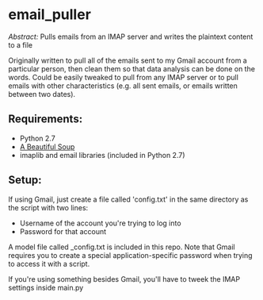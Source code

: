 # email_puller
*Abstract:* Pulls emails from an IMAP server and writes the plaintext content to a file

Originally written to pull all of the emails sent to my Gmail account from a particular person, then clean them so that data analysis can be done on the words. Could be easily tweaked to pull from any IMAP server or to pull emails with other characteristics (e.g. all sent emails, or emails written between two dates).  

## Requirements:  
- Python 2.7
- [A Beautiful Soup](https://www.crummy.com/software/BeautifulSoup/)
- imaplib and email libraries (included in Python 2.7)

## Setup:  
If using Gmail, just create a file called 'config.txt' in the same directory as the script with two lines:
  - Username of the account you're trying to log into
  - Password for that account  
  
A model file called _config.txt is included in this repo. Note that Gmail requires you to create a special application-specific password when trying to access it with a script.  

If you're using something besides Gmail, you'll have to tweek the IMAP settings inside main.py

